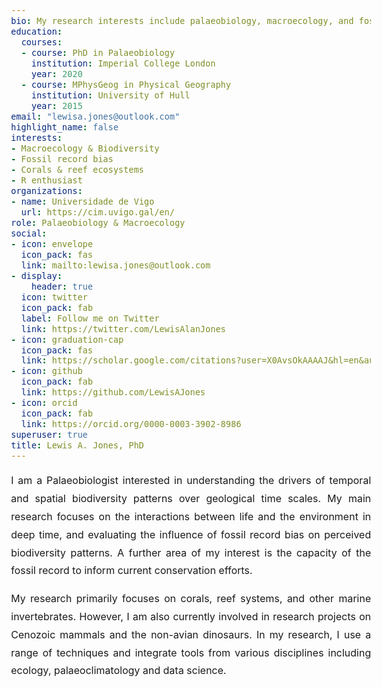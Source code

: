 ```yaml
---
bio: My research interests include palaeobiology, macroecology, and fossil record bias.
education:
  courses:
  - course: PhD in Palaeobiology
    institution: Imperial College London
    year: 2020
  - course: MPhysGeog in Physical Geography
    institution: University of Hull
    year: 2015
email: "lewisa.jones@outlook.com"
highlight_name: false
interests:
- Macroecology & Biodiversity
- Fossil record bias
- Corals & reef ecosystems
- R enthusiast
organizations:
- name: Universidade de Vigo
  url: https://cim.uvigo.gal/en/
role: Palaeobiology & Macroecology
social:
- icon: envelope
  icon_pack: fas
  link: mailto:lewisa.jones@outlook.com
- display:
    header: true
  icon: twitter
  icon_pack: fab
  label: Follow me on Twitter
  link: https://twitter.com/LewisAlanJones
- icon: graduation-cap
  icon_pack: fas
  link: https://scholar.google.com/citations?user=X0AvsOkAAAAJ&hl=en&authuser=1
- icon: github
  icon_pack: fab
  link: https://github.com/LewisAJones
- icon: orcid
  icon_pack: fab
  link: https://orcid.org/0000-0003-3902-8986
superuser: true
title: Lewis A. Jones, PhD
---
```


<style type="text/css">
  body{
  line-height: 1.8;
  font-size: 12pt;
  text-align: justify;
  text-justify: inter-word;
}
</style>

I am a Palaeobiologist interested in understanding the drivers of temporal and spatial biodiversity patterns over geological time scales. My main research focuses on the interactions between life and the environment in deep time, and evaluating the influence of fossil record bias on perceived biodiversity patterns. A further area of my interest is the capacity of the fossil record to inform current conservation efforts.

My research primarily focuses on corals, reef systems, and other marine invertebrates. However, I am also currently involved in research projects on Cenozoic mammals and the non-avian dinosaurs. In my research, I use a range of techniques and integrate tools from various disciplines including ecology, palaeoclimatology and data science.